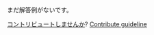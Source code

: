 
まだ解答例がないです。

[コントリビュートしませんか](https://github.com/BFEdev/BFE.dev-solutions/blob/main/quiz/nan_ja.md)?  [Contribute guideline](https://github.com/BFEdev/BFE.dev-solutions#how-to-contribute)
